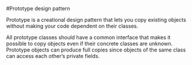 #Prototype design pattern

Prototype is a creational design pattern that lets you copy existing objects without making your code dependent on their classes.

All prototype classes should have a common interface that makes it possible to copy objects even if their concrete classes are unknown. Prototype objects can produce full copies since objects of the same class can access each other’s private fields.
